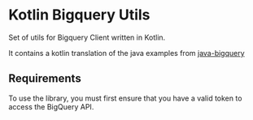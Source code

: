 # Kotlin Bigquery Utils
Set of utils for Bigquery Client written in Kotlin.

It contains a kotlin translation of the java examples from [java-bigquery](https://github.com/googleapis/java-bigquery)

## Requirements

To use the library, you must first ensure that you have a valid token to access the BigQuery API.